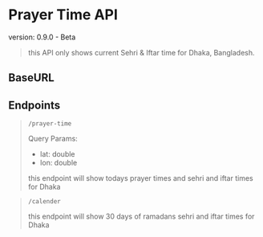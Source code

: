 # Prayer Time API

version: 0.9.0 - Beta

> this API only shows current Sehri & Iftar time for Dhaka, Bangladesh.

## BaseURL

## Endpoints

> `/prayer-time`
>
> Query Params:
>
> - lat: double
> - lon: double
>
> this endpoint will show todays prayer times and sehri and iftar times for Dhaka

> `/calender`
>
> this endpoint will show 30 days of ramadans sehri and iftar times for Dhaka
